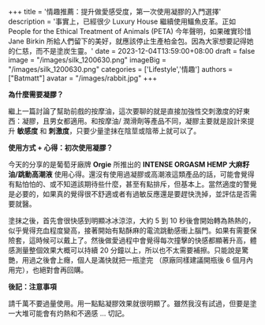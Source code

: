 +++
title = '情趣推薦：提升做愛感受度，第一次使用凝膠的入門選擇'
description = '事實上，已經很少 Luxury House 繼續使用鱷魚皮革。正如 People for the Ethical Treatment of Animals (PETA) 今年聲明，如果確實珍惜 Jane Birkin 所給人們留下的美好，就應該停止生產柏金包。因為大家想要記得她的仁慈，而不是塗炭生靈。'
date = 2023-12-04T13:59:00+08:00
draft = false
image = "/images/silk_1200630.png"
imageBig = "/images/silk_1200630.png"
categories = ['Lifestyle','情趣']
authors = ["Batmatt"]
avatar = "/images/rabbit.jpg"
+++

**為什麼需要凝膠？**

繼上一篇討論了幫助前戲的按摩油，這次要聊的就是直接加強性交刺激度的好東西：凝膠，且男女都適用。和按摩油/ 潤滑劑等產品不同，凝膠主要就是設計來提升 **敏感度** 和 **刺激度**，只要少量塗抹在陰莖或陰蒂上就可以了。

**使用方式 + 心得：初次使用凝膠？**

今天的分享的是葡萄牙廠牌 **Orgie** 所推出的 **INTENSE ORGASM HEMP 大麻籽油/跳動高潮液** 使用心得。還沒有使用過凝膠或高潮液這類產品的話，可能會覺得有點怕怕的、或不知道該期待些什麼，甚至有點排斥，但基本上。當然適度的警覺是必要的，如果真的覺得很不舒適或者有過敏反應還是要趕快洗掉，並評估是否需要就醫。

塗抹之後，首先會很快感到明顯冰冰涼涼，大約 5 到 10 秒後會開始轉為熱熱的，似乎覺得充血程度變高，接著開始有點酥麻的電流跳動感衝上腦門。如果有需要保險套，這時候可以戴上了。然後做愛過程中會覺得每次撞擊的快感都顯著升高，體感測量整個效果大概可以持續 20 分鐘以上，所以也不太需要補擦。只能說是驚艷，用過之後會上癮，個人是滿快就把一瓶塗完 （原廠同樣建議開瓶後 6 個月內用完），也絕對會再回購。


**後記：注意事項**

請千萬不要過量使用。用一點點凝膠效果就很明顯了。雖然我沒有試過，但要是塗一大堆可能會有灼熱和不適感 … 切記。